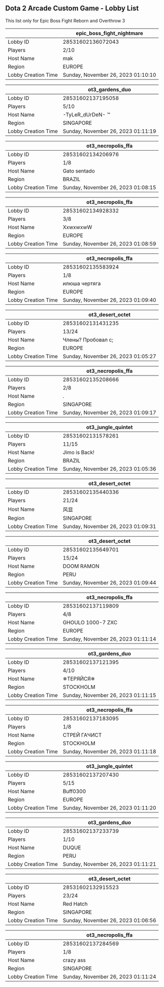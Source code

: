 ## Dota 2 Arcade Custom Game - Lobby List

This list only for Epic Boss Fight Reborn and Overthrow 3

|  | epic_boss_fight_nightmare |
| ------ | ------ |
| Lobby ID | 28531602136072043 |
| Players | 2/10 |
| Host Name | mak |
| Region | EUROPE |
| Lobby Creation Time | Sunday, November 26, 2023 01:10:10 |


|  | ot3_gardens_duo |
| ------ | ------ |
| Lobby ID | 28531602137195058 |
| Players | 5/10 |
| Host Name | -TyLeR_dUrDeN- ™ |
| Region | SINGAPORE |
| Lobby Creation Time | Sunday, November 26, 2023 01:11:19 |


|  | ot3_necropolis_ffa |
| ------ | ------ |
| Lobby ID | 28531602134206976 |
| Players | 1/8 |
| Host Name | Gato sentado |
| Region | BRAZIL |
| Lobby Creation Time | Sunday, November 26, 2023 01:08:15 |


|  | ot3_necropolis_ffa |
| ------ | ------ |
| Lobby ID | 28531602134928332 |
| Players | 3/8 |
| Host Name | XxwxwxwW |
| Region | EUROPE |
| Lobby Creation Time | Sunday, November 26, 2023 01:08:59 |


|  | ot3_necropolis_ffa |
| ------ | ------ |
| Lobby ID | 28531602135583924 |
| Players | 1/8 |
| Host Name | илюша чертяга |
| Region | EUROPE |
| Lobby Creation Time | Sunday, November 26, 2023 01:09:40 |


|  | ot3_desert_octet |
| ------ | ------ |
| Lobby ID | 28531602131431235 |
| Players | 13/24 |
| Host Name | Члены? Пробовал с; |
| Region | EUROPE |
| Lobby Creation Time | Sunday, November 26, 2023 01:05:27 |


|  | ot3_necropolis_ffa |
| ------ | ------ |
| Lobby ID | 28531602135208666 |
| Players | 2/8 |
| Host Name | . |
| Region | SINGAPORE |
| Lobby Creation Time | Sunday, November 26, 2023 01:09:17 |


|  | ot3_jungle_quintet |
| ------ | ------ |
| Lobby ID | 28531602131578261 |
| Players | 11/15 |
| Host Name | Jimo is Back! |
| Region | BRAZIL |
| Lobby Creation Time | Sunday, November 26, 2023 01:05:36 |


|  | ot3_desert_octet |
| ------ | ------ |
| Lobby ID | 28531602135440336 |
| Players | 21/24 |
| Host Name | 风显 |
| Region | SINGAPORE |
| Lobby Creation Time | Sunday, November 26, 2023 01:09:31 |


|  | ot3_desert_octet |
| ------ | ------ |
| Lobby ID | 28531602135649701 |
| Players | 15/24 |
| Host Name | DOOM RAMON |
| Region | PERU |
| Lobby Creation Time | Sunday, November 26, 2023 01:09:44 |


|  | ot3_necropolis_ffa |
| ------ | ------ |
| Lobby ID | 28531602137119809 |
| Players | 4/8 |
| Host Name | GHOULO 1000-7 ZXC |
| Region | EUROPE |
| Lobby Creation Time | Sunday, November 26, 2023 01:11:14 |


|  | ot3_gardens_duo |
| ------ | ------ |
| Lobby ID | 28531602137121395 |
| Players | 4/10 |
| Host Name | ✵ТЕРЯЙСЯ✵ |
| Region | STOCKHOLM |
| Lobby Creation Time | Sunday, November 26, 2023 01:11:15 |


|  | ot3_necropolis_ffa |
| ------ | ------ |
| Lobby ID | 28531602137183095 |
| Players | 1/8 |
| Host Name | СТРЕЙ ГАЧИСТ |
| Region | STOCKHOLM |
| Lobby Creation Time | Sunday, November 26, 2023 01:11:18 |


|  | ot3_jungle_quintet |
| ------ | ------ |
| Lobby ID | 28531602137207430 |
| Players | 5/15 |
| Host Name | Buff0300 |
| Region | EUROPE |
| Lobby Creation Time | Sunday, November 26, 2023 01:11:20 |


|  | ot3_gardens_duo |
| ------ | ------ |
| Lobby ID | 28531602137233739 |
| Players | 1/10 |
| Host Name | DUQUE |
| Region | PERU |
| Lobby Creation Time | Sunday, November 26, 2023 01:11:21 |


|  | ot3_desert_octet |
| ------ | ------ |
| Lobby ID | 28531602132915523 |
| Players | 23/24 |
| Host Name | Red Hatch |
| Region | SINGAPORE |
| Lobby Creation Time | Sunday, November 26, 2023 01:06:56 |


|  | ot3_necropolis_ffa |
| ------ | ------ |
| Lobby ID | 28531602137284569 |
| Players | 1/8 |
| Host Name | crazy ass |
| Region | SINGAPORE |
| Lobby Creation Time | Sunday, November 26, 2023 01:11:24 |


